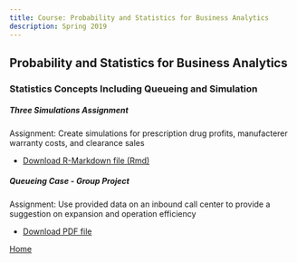 ```yaml
---
title: Course: Probability and Statistics for Business Analytics
description: Spring 2019
---
```


## Probability and Statistics for Business Analytics
### Statistics Concepts Including Queueing and Simulation

##### Three Simulations Assignment
Assignment: Create simulations for prescription drug profits, manufacterer warranty costs, and clearance sales
- [Download R-Markdown file (Rmd)](ThreeSimulationsAssignment.Rmd)

##### Queueing Case - Group Project
Assignment: Use provided data on an inbound call center to provide a suggestion on expansion and operation efficiency
- [Download PDF file](QueueingCaseFinalAssignment.pdf)

[Home](https://cherylngo.github.io/)
